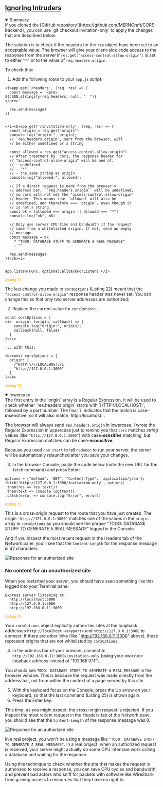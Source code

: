 <!-- Ignoring Intruders -->
<section
  id="ignoring-intruders"
  aria-labelledby="ignoring-intruders"
  data-item="Ignoring Intruders"
>
  <h2><a href="#ignoring-intruders">Ignoring Intruders</a></h2>


<details class="tip" open>
<summary>Summary</summary>
If you cloned the [GitHub repository](https://github.com/MERNCraft/CORS-backend), you can use `git checkout invitation-only` to apply the changes that are described below.

</details>

The solution is to check if the headers for the `res` object have been set to an acceptable value. The browser will give your client-side code access to the response from the server if `res.get("access-control-allow-origin")` is set to either `"*"` or to the value of `req.headers.origin`.

To check this:

1.   Add the following route to your `app.js` script:

```javascript-#32
<i>app.get('/headers', (req, res) => {
  const message = `<pre>
${JSON.stringify(req.headers, null, "  ")}
</pre>`

  res.send(message)
})


</i><b>app.get('/invitation-only', (req, res) => {
  const origin = req.get("origin")
  console.log("origin:", origin);
  // `req.headers.origin`, sent from the browser, will
  // be either undefined or a string

  const allowed = res.get("access-control-allow-origin")
  // After treatment by `cors, the response header for
  // "access-control-allow-origin" will be one of:
  // - undefined
  // - "*"
  // - the same string as origin
  console.log("allowed:", allowed);

  // If a direct request is made from the browser's
  // address bar, ``req.headers.origin`` will be undefined,
  // so cors will not set the "access-control-allow-origin"
  // header. This means that `allowed` will also be
  // undefined, and therefore === `origin`, even though it
  // is not a string.
  const ok = (allowed === origin || allowed === "*")
  console.log("ok", ok)
  
  // Only use server CPU time and bandwidth if the request
  // came from a whitelisted origin. If not, send an empty
  // message.
  const message = ok
    ? "TODO: DATABASE STUFF TO GENERATE A REAL MESSAGE"
    : ""

  res.send(message)
})</b><i>


app.listen(PORT, optionalCallbackForListen) </i>
```
<small style="color:orange">Listing 23</small>  

The last change you made to `corsOptions` (Listing 22) meant that the `"access-control-allow-origin"` response header was never set. You can change this so that only two server addresses are authorized:

2. Replace the current value for `corsOptions`...

```javascript-#9
const corsOptions = {
<i>  origin: (origin, callback) => {
    console.log("origin:", origin);
    callback(null, false)
  }
}</i>
```

    ... with this:

```javascript-#9
<b>const corsOptions = {
  origin: [
    /^HTTP:\/\/LOCALHOST:/i,
    "http://127.0.0.1:3000"
  ]
}</b>
```
<small style="color:orange">Listing 24</small>  


<details class="note" open>
<summary>lowercase</summary>
The first entry in the `origin` array is a Regular Expression. It will be used to check whether `res.headers.origin` starts with `HTTP://LOCALHOST:`, followed by a port number. The final `i` indicates that the match is case-<b><i>i</i></b>nsensitive, so it will also match `http://localhost:`.

The browser will always send `res.headers.origin` in lowercase. I wrote the Regular Expression in uppercase just to remind you that `cors` matches _string_ values (like `"http://127.0.0.1:3000"`) with case-<b><i>sensitive</i></b> matching, but Regular Expression matches can be case-<b><i>insensitive</i></b>.

</details>

Because you used `npm start` to tell `nodemon` to run your server, the server will be automatically relaunched after you save your changes.

3.  In the browser Console, paste the code below (note the new URL for the `fetch` command) and press Enter:
```javascript-ways
options = {"method": 'GET', "Content-Type": 'application/json'};
fetch('http://127.0.0.1:3000/invitation-only', options)
.then(res => res.text())
.then(text => console.log(text))
.catch(error => console.log("Error", error))
```
<small style="color:orange">Listing 25</small>  

This is a cross-origin request to the route that you have just created. The origin `'http://127.0.0.1:3000'` matches one of the values in the `origin` array in `corsOptions` so you should see the phrase "TODO: DATABASE STUFF TO GENERATE A REAL MESSAGE" logged in the Console.

And if you inspect the most recent request in the Headers tab of the Network pane, you'll see that the `Content-Length` for the response message is 47 characters:

![Response for an authorized site](images/resolve.png)

### No content for an unauthorized site

When you restarted your server, you should have seen something like this logged into your Terminal pane:

```bash-#
Express server listening at:
  http://localhost:3000
  http://127.0.0.1:3000
  http://192.168.0.11:3000
```
<small style="color:orange">Listing 26</small>

Your `corsOptions` object explicitly authorizes sites at the loopback addresses `http://localhost:<anyport>` and `http://127.0.0.1:3000` to connect. If there are other links (like "http://192.168.0.11:3000" above), these represent origins that are not whitelisted by `corsOptions`.

4. In the address bar of your browser, connect to `http://192.168.0.11:3000/invitation-only` (using your own non-loopback address instead of "192.168.0.11").
  
You should see `TODO: DATABASE STUFF TO GENERATE A REAL MESSAGE` in the browser window. This is because the request was made directly from the address bar, not from within the context of a page served by this site.

5. With the keyboard focus on the Console, press the Up arrow on your keyboard, so that the last command (Listing 25) is shown again.
6. Press the Enter key.

This time, as you might expect, the cross-origin request is rejected. If you inspect the most recent request in the Headers tab of the Network pane, you should see that the `Content-Length` of the response message was 0.

![Response for an authorized site](images/reject.png)

In a real project, you won't be using a message like `"TODO: DATABASE STUFF TO GENERATE A REAL MESSAGE"`. In a real project, when an authorized request is received, your server might actually do some CPU intensive work calling a database and waiting for the response.

Using this technique to check whether the site that makes the request is authorized to receive a response, you can save CPU cycles and bandwidth, and prevent bad actors who sniff for packets with software like WireShark from gaining access to resources that they have no right to.

</section>